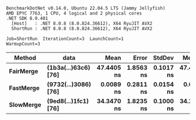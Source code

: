 ```

BenchmarkDotNet v0.14.0, Ubuntu 22.04.5 LTS (Jammy Jellyfish)
AMD EPYC 7763, 1 CPU, 4 logical and 2 physical cores
.NET SDK 8.0.401
  [Host]   : .NET 8.0.8 (8.0.824.36612), X64 RyuJIT AVX2
  ShortRun : .NET 8.0.8 (8.0.824.36612), X64 RyuJIT AVX2

Job=ShortRun  IterationCount=3  LaunchCount=1  
WarmupCount=3  

```
| Method    | data                 | Mean       | Error     | StdDev    | Median     | Min        | Max        | Gen0   | Allocated |
|---------- |--------------------- |-----------:|----------:|----------:|-----------:|-----------:|-----------:|-------:|----------:|
| **FairMerge** | **(1b3a(...)63c6) [76]** | **47.4405 ns** | **1.8563 ns** | **0.1017 ns** | **47.4066 ns** | **47.3601 ns** | **47.5549 ns** | **0.0017** |     **144 B** |
| **FastMerge** | **(9732(...)3086) [76]** |  **0.0089 ns** | **0.2811 ns** | **0.0154 ns** |  **0.0000 ns** |  **0.0000 ns** |  **0.0267 ns** |      **-** |         **-** |
| **SlowMerge** | **(9ed8(...)1fc1) [76]** | **34.3470 ns** | **1.8235 ns** | **0.1000 ns** | **34.2989 ns** | **34.2801 ns** | **34.4619 ns** | **0.0010** |      **80 B** |
